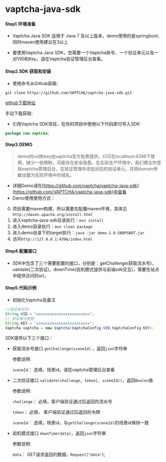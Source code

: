 # vaptcha-java-sdk
#### Step1.环境准备

- Vaptcha Java SDK 适用于 Java 7 及以上版本。demo使用的是springboot,同时maven使用建议在3以上


- 要使用Vaptcha Java SDK，您需要一个Vaptcha账号、一个验证单元以及一对VID和Key。请在Vaptcha验证管理后台查看。

#### Step2.SDK 获取和安装

- 使用命令从Github获取:

```shell
git clone https://github.com/VAPTCHA/vaptcha-java-sdk.git
```

[github下载地址](https://github.com/VAPTCHA/vaptcha-java-sdk)

 

手动下载获取:

- 引用Vaptcha SDK项目，在你的项目中使用以下代码即可导入SDK:
 ```java
 package com.vaptcha;
 ```

#### Step3.DEMO
> demo的vid和key由vaptcha官方免费提供，只可在localhost:4396下使用，缺少一些限制，可能存在安全隐患。在实际生产环境中，我们建议你登陆vaptcha管理后台，在验证管理中添加对应的验证单元，并把domain参数设置为实际环境中的域名。
- 详细Demo请在[https://github.com/vaptcha/vaptcha-java-sdk](https://github.com/VAPTCHA/vaptcha-java-sdk)中查看
- Demo使用使用方式：
0. 项目需要maven构建，所以需要先配置maven环境，具体见`http://maven.apache.org/install.html`
1. 进入vaptcha-java-sdk目录执行：`mvn install`
2. 进入demo目录执行：`mvn clean package`
3. 进入demo目录下的target执行：`java -jar demo-1.0-SNAPSHOT.jar`
4. 访问`http://127.0.0.1:4396/index.html`

#### Step4.配置接口

- SDK中包含了三个需要配置的接口，分别是：getChallenge(获取流水号)，validate(二次验证)，downTime(宕机模式提供与前端sdk交互)，需要在站点中提供访问的url。

#### Step5.代码示例

- 初始化Vaptcha及备注

```java
//验证单元ID
String VID = "xxxxxxxxxxxxxxxxxxxxxxxx";
// 验证单元密钥
String KEY = "xxxxxxxxxxxxxxxxxxxxxxxx";
Vaptcha vaptcha = new Vaptcha(VaptchaConfig.VID,VaptchaConfig.KEY);

```
SDK提供以下三个接口：

- 获取流水号接口 `getChallenge(sceneId)` ，返回`json`字符串

  参数说明:

  `sceneId`： 选填，场景id，请在vaptcha管理后台查看
 
- 二次验证接口 `validate(challenge, token[, sceneId])`，返回`Boolen`值

  参数说明: 

  `challenge`： 必填，客户端验证通过后返回的流水号

  `token`： 必填， 客户端验证通过后返回的令牌

  `sceneId`： 选填，场景id，与`getChallenge(sceneId)`的场景id保持一致


- 宕机模式接口 `downTime(data)`，返回`json`字符串

  参数说明:

  `data`： GET请求返回的数据，`Request["data"]`;

